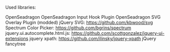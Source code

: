 Used libraries:

OpenSeadragon
OpenSeadragon Input Hook Plugin
OpenSeadragon SVG Overlay Plugin (modded)
jQuery SVG: https://github.com/kbwood/svg
Spectrum Color Picker: https://github.com/bgrins/spectrum
jquery.ui.autocomplete.html.js: https://github.com/scottgonzalez/jquery-ui-extensions
jquery xpath: https://github.com/ilinsky/jquery-xpath
jQuery fancytree
